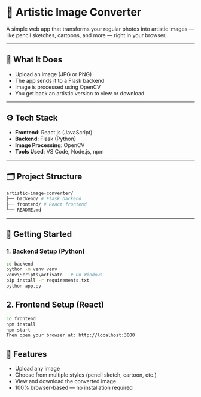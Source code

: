 # 🎨 Artistic Image Converter

A simple web app that transforms your regular photos into artistic images — like pencil sketches, cartoons, and more — right in your browser.

---

## 📸 What It Does

- Upload an image (JPG or PNG)  
- The app sends it to a Flask backend  
- Image is processed using OpenCV  
- You get back an artistic version to view or download  

---

## ⚙️ Tech Stack

- **Frontend**: React.js (JavaScript)  
- **Backend**: Flask (Python)  
- **Image Processing**: OpenCV  
- **Tools Used**: VS Code, Node.js, npm  

---

## 🗂️ Project Structure
```bash
artistic-image-converter/
├── backend/ # Flask backend
├── frontend/ # React frontend
└── README.md
```

---

## 🚀 Getting Started

### 1. Backend Setup (Python)

```bash
cd backend
python -m venv venv
venv\Scripts\activate   # On Windows
pip install -r requirements.txt
python app.py
```

## 2. Frontend Setup (React)
```bash
cd frontend
npm install
npm start
Then open your browser at: http://localhost:3000
```

## 🧪 Features

- Upload any image
- Choose from multiple styles (pencil sketch, cartoon, etc.)
- View and download the converted image
- 100% browser-based — no installation required

